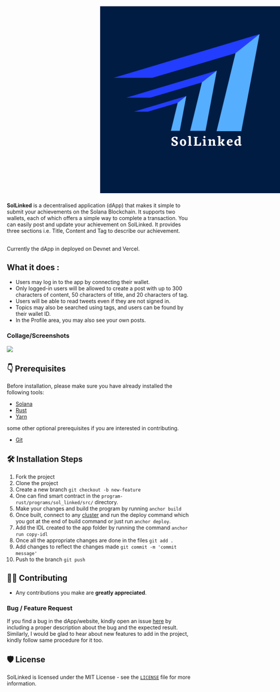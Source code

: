 <img src ="app/src/assets/logo.png" align="center" hspace="250" vspace="10">

<b>SolLinked</b> is a decentralised application (dApp) that makes it simple to submit your achievements on the Solana Blockchain. It supports two wallets, each of which offers a simple way to complete a transaction. You can easily post and update your achievement on SolLinked. It provides three sections i.e. Title, Content and Tag to describe our achievement.

<br/>Currently the dApp in deployed on Devnet and Vercel.

## What it does :
- Users may log in to the app by connecting their wallet. 
- Only logged-in users will be allowed to create a post with up to 300 characters of content, 50 characters of title, and 20 characters of tag. 
- Users will be able to read tweets even if they are not signed in. 
- Topics may also be searched using tags, and users can be found by their wallet ID. 
- In the Profile area, you may also see your own posts.
### Collage/Screenshots

<img src ="src/assets/logo.png" align="center">

## 👇 Prerequisites

Before installation, please make sure you have already installed the following tools:<br/>
- [Solana](https://docs.solana.com/cli/install-solana-cli-tools) 
- [Rust](https://www.rust-lang.org/tools/install)
- [Yarn](https://project-serum.github.io/anchor/getting-started/installation.html#install-yarn_)

some other optional prerequisites if you are interested in contributing.
- [Git](https://git-scm.com/downloads)

## 🛠️ Installation Steps

1. Fork the project
2. Clone the project
3. Create a new branch `git checkout -b new-feature`
4. One can find smart contract in the ``program-rust/programs/sol_linked/src/`` directory.
5. Make your changes and build the program by running ``anchor build``
6. Once built, connect to any [cluster](https://docs.solana.com/cli/choose-a-cluster) and run the deploy command which you got at the end of build command or just run ``anchor deploy``.
7. Add the IDL created to the app folder by running the command ` anchor run copy-idl `
8. Once all the appropriate changes are done in the files ` git add . `
9. Add changes to reflect the changes made `git commit -m 'commit message'`
10. Push to the branch ` git push `

## 👨‍💻 Contributing

- Any contributions you make are **greatly appreciated**.

### Bug / Feature Request

If you find a bug in the dApp/website, kindly open an issue [here](https://github.com/anamansari062/SolLinked/issues/new) by
including a proper description about the bug and the expected result. Similarly, I would be glad to hear about new
features to add in the project, kindly follow same procedure for it too.

## 🛡️ License

SolLinked is licensed under the MIT License - see the [`LICENSE`](LICENSE.txt) file for more information.
